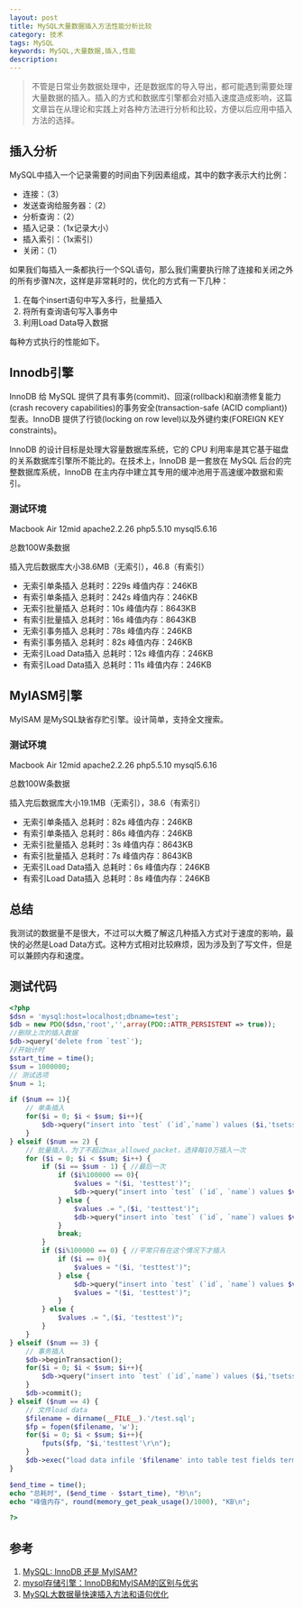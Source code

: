 ```yaml
---
layout: post
title: MySQL大量数据插入方法性能分析比较
category: 技术
tags: MySQL
keywords: MySQL,大量数据,插入,性能
description: 
---
```


> 不管是日常业务数据处理中，还是数据库的导入导出，都可能遇到需要处理大量数据的插入。插入的方式和数据库引擎都会对插入速度造成影响，这篇文章旨在从理论和实践上对各种方法进行分析和比较，方便以后应用中插入方法的选择。

## 插入分析
MySQL中插入一个记录需要的时间由下列因素组成，其中的数字表示大约比例：

- 连接：（3）
- 发送查询给服务器：（2）
- 分析查询：（2）
- 插入记录：（1x记录大小）
- 插入索引：（1x索引）
- 关闭：（1）

如果我们每插入一条都执行一个SQL语句，那么我们需要执行除了连接和关闭之外的所有步骤N次，这样是非常耗时的，优化的方式有一下几种：

1. 在每个insert语句中写入多行，批量插入
2. 将所有查询语句写入事务中
3. 利用Load Data导入数据

每种方式执行的性能如下。

## Innodb引擎
InnoDB 给 MySQL 提供了具有事务(commit)、回滚(rollback)和崩溃修复能力(crash recovery capabilities)的事务安全(transaction-safe (ACID compliant))型表。InnoDB 提供了行锁(locking on row level)以及外键约束(FOREIGN KEY constraints)。

InnoDB 的设计目标是处理大容量数据库系统，它的 CPU 利用率是其它基于磁盘的关系数据库引擎所不能比的。在技术上，InnoDB 是一套放在 MySQL 后台的完整数据库系统，InnoDB 在主内存中建立其专用的缓冲池用于高速缓冲数据和索引。

### 测试环境
Macbook Air 12mid apache2.2.26 php5.5.10 mysql5.6.16

总数100W条数据

插入完后数据库大小38.6MB（无索引），46.8（有索引）

- 无索引单条插入 总耗时：229s 峰值内存：246KB
- 有索引单条插入 总耗时：242s 峰值内存：246KB
- 无索引批量插入 总耗时：10s 峰值内存：8643KB
- 有索引批量插入 总耗时：16s 峰值内存：8643KB
- 无索引事务插入 总耗时：78s 峰值内存：246KB
- 有索引事务插入 总耗时：82s 峰值内存：246KB
- 无索引Load Data插入 总耗时：12s 峰值内存：246KB
- 有索引Load Data插入 总耗时：11s 峰值内存：246KB

## MyIASM引擎
MyISAM 是MySQL缺省存贮引擎。设计简单，支持全文搜索。

### 测试环境
Macbook Air 12mid apache2.2.26 php5.5.10 mysql5.6.16

总数100W条数据

插入完后数据库大小19.1MB（无索引），38.6（有索引）

- 无索引单条插入 总耗时：82s 峰值内存：246KB
- 有索引单条插入 总耗时：86s 峰值内存：246KB
- 无索引批量插入 总耗时：3s 峰值内存：8643KB
- 有索引批量插入 总耗时：7s 峰值内存：8643KB
- 无索引Load Data插入 总耗时：6s 峰值内存：246KB
- 有索引Load Data插入 总耗时：8s 峰值内存：246KB

## 总结
我测试的数据量不是很大，不过可以大概了解这几种插入方式对于速度的影响，最快的必然是Load Data方式。这种方式相对比较麻烦，因为涉及到了写文件，但是可以兼顾内存和速度。

## 测试代码

```php
<?php
$dsn = 'mysql:host=localhost;dbname=test';
$db = new PDO($dsn,'root','',array(PDO::ATTR_PERSISTENT => true));
//删除上次的插入数据
$db->query('delete from `test`');
//开始计时
$start_time = time();
$sum = 1000000;
// 测试选项
$num = 1;

if ($num == 1){
    // 单条插入
    for($i = 0; $i < $sum; $i++){
        $db->query("insert into `test` (`id`,`name`) values ($i,'tsetssdf')");
    }
} elseif ($num == 2) {
    // 批量插入，为了不超过max_allowed_packet，选择每10万插入一次
    for ($i = 0; $i < $sum; $i++) {
        if ($i == $sum - 1) { //最后一次
            if ($i%100000 == 0){
                $values = "($i, 'testtest')";
                $db->query("insert into `test` (`id`, `name`) values $values");
            } else {
                $values .= ",($i, 'testtest')";
                $db->query("insert into `test` (`id`, `name`) values $values");
            }
            break;
        }
        if ($i%100000 == 0) { //平常只有在这个情况下才插入
            if ($i == 0){
                $values = "($i, 'testtest')";
            } else {
                $db->query("insert into `test` (`id`, `name`) values $values");
                $values = "($i, 'testtest')";
            }
        } else {
            $values .= ",($i, 'testtest')";    
        }
    }
} elseif ($num == 3) {
    // 事务插入
    $db->beginTransaction(); 
    for($i = 0; $i < $sum; $i++){
        $db->query("insert into `test` (`id`,`name`) values ($i,'tsetssdf')");
    }
    $db->commit();
} elseif ($num == 4) {
    // 文件load data
    $filename = dirname(__FILE__).'/test.sql';
    $fp = fopen($filename, 'w');
    for($i = 0; $i < $sum; $i++){
        fputs($fp, "$i,'testtest'\r\n");    
    }
    $db->exec("load data infile '$filename' into table test fields terminated by ','");
}

$end_time = time();
echo "总耗时", ($end_time - $start_time), "秒\n";
echo "峰值内存", round(memory_get_peak_usage()/1000), "KB\n";

?>
```

## 参考
1. [MySQL: InnoDB 还是 MyISAM?](http://coolshell.cn/articles/652.html)
2. [mysql存储引擎：InnoDB和MyISAM的区别与优劣](http://www.ixdba.net/article/2f/2092.html)
3. [MySQL大数据量快速插入方法和语句优化](http://www.uml.org.cn/sjjm/201108293.asp)
